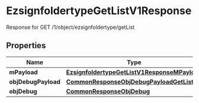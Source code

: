 

# EzsignfoldertypeGetListV1Response

Response for GET /1/object/ezsignfoldertype/getList

## Properties

| Name | Type | Description | Notes |
|------------ | ------------- | ------------- | -------------|
|**mPayload** | [**EzsignfoldertypeGetListV1ResponseMPayload**](EzsignfoldertypeGetListV1ResponseMPayload.md) |  |  |
|**objDebugPayload** | [**CommonResponseObjDebugPayloadGetList**](CommonResponseObjDebugPayloadGetList.md) |  |  [optional] |
|**objDebug** | [**CommonResponseObjDebug**](CommonResponseObjDebug.md) |  |  [optional] |



